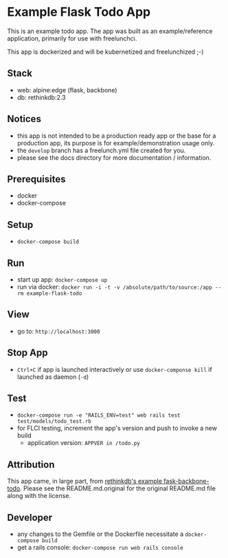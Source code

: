 # Example Flask Todo App

This is an example todo app. The app was built as an example/reference application, primarily for use with freelunchci.

This app is dockerized and will be kubernetized and freelunchized ;-)


## Stack
* web:   alpine:edge (flask, backbone)
* db:    rethinkdb:2.3


## Notices
* this app is not intended to be a production ready app or the base for a production app, its purpose is for example/demonstration usage only.
* the `develop` branch has a freelunch.yml file created for you.
* please see the docs directory for more documentation / information.


## Prerequisites
* docker
* docker-compose


## Setup
* `docker-compose build`


## Run
* start up app: `docker-compose up`
* run via docker: `docker run -i -t -v /absolute/path/to/source:/app --rm example-flask-todo`


## View
* go to: `http://localhost:3000`


## Stop App
* `Ctrl+C` if app is launched interactively or use `docker-componse kill` if launched as daemon (`-d`)


## Test
* `docker-compose run -e "RAILS_ENV=test" web rails test test/models/todo_test.rb`
* for FLCI testing, increment the app's version and push to invoke a new build
  - application version: `APPVER in /todo.py`


## Attribution
This app came, in large part, from [rethinkdb's example fask-backbone-todo](https://github.com/rethinkdb/rethinkdb-example-flask-backbone-todo). Please see the README.md.original for the original README.md file along with the license.


## Developer
* any changes to the Gemfile or the Dockerfile necessitate a `docker-compose build`
* get a rails console: `docker-compose run web rails console`
